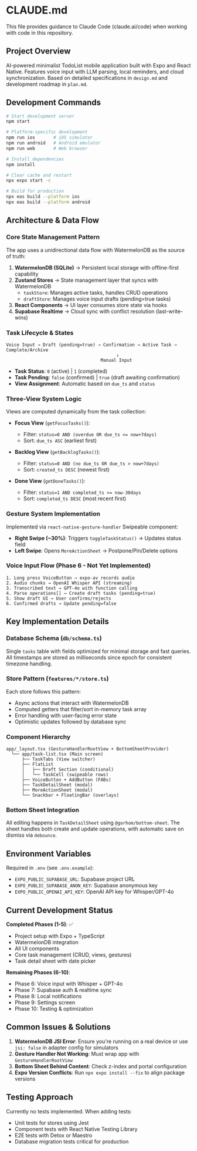 # CLAUDE.md

This file provides guidance to Claude Code (claude.ai/code) when working with code in this repository.

## Project Overview

AI-powered minimalist TodoList mobile application built with Expo and React Native. Features voice input with LLM parsing, local reminders, and cloud synchronization. Based on detailed specifications in `design.md` and development roadmap in `plan.md`.

## Development Commands

```bash
# Start development server
npm start

# Platform-specific development
npm run ios       # iOS simulator
npm run android   # Android emulator  
npm run web       # Web browser

# Install dependencies
npm install

# Clear cache and restart
npx expo start -c

# Build for production
npx eas build --platform ios
npx eas build --platform android
```

## Architecture & Data Flow

### Core State Management Pattern

The app uses a unidirectional data flow with WatermelonDB as the source of truth:

1. **WatermelonDB (SQLite)** → Persistent local storage with offline-first capability
2. **Zustand Stores** → State management layer that syncs with WatermelonDB
   - `taskStore`: Manages active tasks, handles CRUD operations
   - `draftStore`: Manages voice input drafts (pending=true tasks)
3. **React Components** → UI layer consumes store state via hooks
4. **Supabase Realtime** → Cloud sync with conflict resolution (last-write-wins)

### Task Lifecycle & States

```
Voice Input → Draft (pending=true) → Confirmation → Active Task → Complete/Archive
                                          ↓
                                    Manual Input
```

- **Task Status**: `0` (active) | `1` (completed)
- **Task Pending**: `false` (confirmed) | `true` (draft awaiting confirmation)
- **View Assignment**: Automatic based on `due_ts` and `status`

### Three-View System Logic

Views are computed dynamically from the task collection:

- **Focus View** (`getFocusTasks()`): 
  - Filter: `status=0 AND (overdue OR due_ts <= now+7days)`
  - Sort: `due_ts ASC` (earliest first)
  
- **Backlog View** (`getBacklogTasks()`):
  - Filter: `status=0 AND (no due_ts OR due_ts > now+7days)`  
  - Sort: `created_ts DESC` (newest first)
  
- **Done View** (`getDoneTasks()`):
  - Filter: `status=1 AND completed_ts >= now-30days`
  - Sort: `completed_ts DESC` (most recent first)

### Gesture System Implementation

Implemented via `react-native-gesture-handler` Swipeable component:

- **Right Swipe (~30%)**: Triggers `toggleTaskStatus()` → Updates status field
- **Left Swipe**: Opens `MoreActionSheet` → Postpone/Pin/Delete options

### Voice Input Flow (Phase 6 - Not Yet Implemented)

```
1. Long press VoiceButton → expo-av records audio
2. Audio chunks → OpenAI Whisper API (streaming)
3. Transcribed text → GPT-4o with function calling
4. Parse operations[] → Create draft tasks (pending=true)
5. Show draft UI → User confirms/rejects
6. Confirmed drafts → Update pending=false
```

## Key Implementation Details

### Database Schema (`db/schema.ts`)

Single `tasks` table with fields optimized for minimal storage and fast queries. All timestamps are stored as milliseconds since epoch for consistent timezone handling.

### Store Pattern (`features/*/store.ts`)

Each store follows this pattern:
- Async actions that interact with WatermelonDB
- Computed getters that filter/sort in-memory task array
- Error handling with user-facing error state
- Optimistic updates followed by database sync

### Component Hierarchy

```
app/_layout.tsx (GestureHandlerRootView + BottomSheetProvider)
  └── app/task-list.tsx (Main screen)
      ├── TaskTabs (View switcher)
      ├── FlatList
      │   ├── Draft Section (conditional)
      │   └── TaskCell (swipeable rows)
      ├── VoiceButton + AddButton (FABs)
      ├── TaskDetailSheet (modal)
      ├── MoreActionSheet (modal)
      └── Snackbar + FloatingBar (overlays)
```

### Bottom Sheet Integration

All editing happens in `TaskDetailSheet` using `@gorhom/bottom-sheet`. The sheet handles both create and update operations, with automatic save on dismiss via `debounce`.

## Environment Variables

Required in `.env` (see `.env.example`):
- `EXPO_PUBLIC_SUPABASE_URL`: Supabase project URL
- `EXPO_PUBLIC_SUPABASE_ANON_KEY`: Supabase anonymous key  
- `EXPO_PUBLIC_OPENAI_API_KEY`: OpenAI API key for Whisper/GPT-4o

## Current Development Status

**Completed Phases (1-5)**: ✅
- Project setup with Expo + TypeScript
- WatermelonDB integration
- All UI components
- Core task management (CRUD, views, gestures)
- Task detail sheet with date picker

**Remaining Phases (6-10)**:
- Phase 6: Voice input with Whisper + GPT-4o
- Phase 7: Supabase auth & realtime sync
- Phase 8: Local notifications
- Phase 9: Settings screen
- Phase 10: Testing & optimization

## Common Issues & Solutions

1. **WatermelonDB JSI Error**: Ensure you're running on a real device or use `jsi: false` in adapter config for simulators
2. **Gesture Handler Not Working**: Must wrap app with `GestureHandlerRootView`
3. **Bottom Sheet Behind Content**: Check z-index and portal configuration
4. **Expo Version Conflicts**: Run `npx expo install --fix` to align package versions

## Testing Approach

Currently no tests implemented. When adding tests:
- Unit tests for stores using Jest
- Component tests with React Native Testing Library
- E2E tests with Detox or Maestro
- Database migration tests critical for production